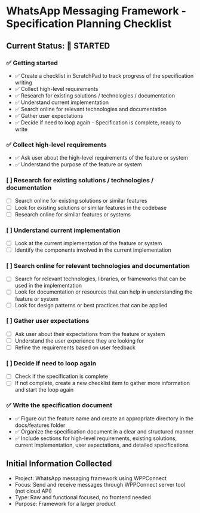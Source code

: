 # WhatsApp Messaging Framework - Specification Planning Checklist

## Current Status: 🚀 STARTED

### ✅ Getting started

- ✅ Create a checklist in ScratchPad to track progress of the specification writing
- ✅ Collect high-level requirements
- ✅ Research for existing solutions / technologies / documentation  
- ✅ Understand current implementation
- ✅ Search online for relevant technologies and documentation
- ✅ Gather user expectations
- ✅ Decide if need to loop again - Specification is complete, ready to write

### ✅ Collect high-level requirements

- ✅ Ask user about the high-level requirements of the feature or system
- ✅ Understand the purpose of the feature or system

### [ ] Research for existing solutions / technologies / documentation

- [ ] Search online for existing solutions or similar features
- [ ] Look for existing solutions or similar features in the codebase
- [ ] Research online for similar features or systems

### [ ] Understand current implementation

- [ ] Look at the current implementation of the feature or system
- [ ] Identify the components involved in the current implementation

### [ ] Search online for relevant technologies and documentation

- [ ] Search for relevant technologies, libraries, or frameworks that can be used in the implementation
- [ ] Look for documentation or resources that can help in understanding the feature or system
- [ ] Look for design patterns or best practices that can be applied

### [ ] Gather user expectations

- [ ] Ask user about their expectations from the feature or system
- [ ] Understand the user experience they are looking for
- [ ] Refine the requirements based on user feedback

### [ ] Decide if need to loop again

- [ ] Check if the specification is complete
- [ ] If not complete, create a new checklist item to gather more information and start the loop again

### ✅ Write the specification document

- ✅ Figure out the feature name and create an appropriate directory in the docs/features folder
- ✅ Organize the specification document in a clear and structured manner
- ✅ Include sections for high-level requirements, existing solutions, current implementation, user expectations, and detailed specifications

## Initial Information Collected

- Project: WhatsApp messaging framework using WPPConnect
- Focus: Send and receive messages through WPPConnect server tool (not cloud API)
- Type: Raw and functional focused, no frontend needed
- Purpose: Framework for a larger product
